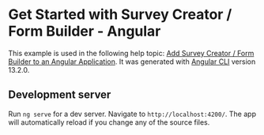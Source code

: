 # Get Started with Survey Creator / Form Builder - Angular

This example is used in the following help topic: [Add Survey Creator / Form Builder to an Angular Application](https://surveyjs.io/Documentation/Survey-Creator?id=get-started-angular). It was generated with [Angular CLI](https://github.com/angular/angular-cli) version 13.2.0.

## Development server

Run `ng serve` for a dev server. Navigate to `http://localhost:4200/`. The app will automatically reload if you change any of the source files.

